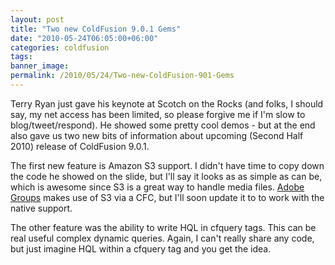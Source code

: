 ```yaml
---
layout: post
title: "Two new ColdFusion 9.0.1 Gems"
date: "2010-05-24T06:05:00+06:00"
categories: coldfusion 
tags: 
banner_image: 
permalink: /2010/05/24/Two-new-ColdFusion-901-Gems
---
```


Terry Ryan just gave his keynote at Scotch on the Rocks (and folks, I should say, my net access has been limited, so please forgive me if I'm slow to blog/tweet/respond). He showed some pretty cool demos - but at the end also gave us two new bits of information about upcoming (Second Half 2010) release of ColdFusion 9.0.1. 

The first new feature is Amazon S3 support. I didn't have time to copy down the code he showed on the slide, but I'll say it looks as as simple as can be, which is awesome since S3 is a great way to handle media files. <a href="http://groups.adobe.com">Adobe Groups</a> makes use of S3 via a CFC, but I'll soon update it to to work with the native support.

The other feature was the ability to write HQL in cfquery tags. This can be real useful complex dynamic queries. Again, I can't really share any code, but just imagine HQL within a cfquery tag and you get the idea.